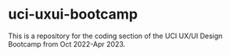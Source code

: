 # uci-uxui-bootcamp

This is a repository for the coding section of the UCI UX/UI Design Bootcamp from Oct 2022-Apr 2023.

